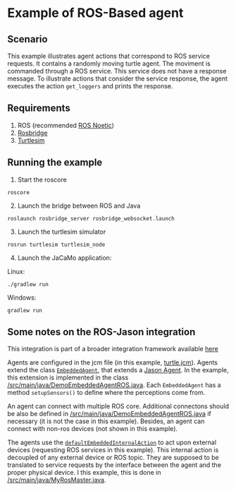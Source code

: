 # Example of ROS-Based agent

## Scenario
This example illustrates agent actions that correspond to ROS service requests. It contains a randomly moving turtle agent. The moviment is commanded through a ROS service. This service does not have a response message. To illustrate actions that consider the service response, the agent executes the action `get_loggers` and prints the response.



## Requirements
1. ROS (recommended [ROS Noetic](http://wiki.ros.org/noetic))
2. [Rosbridge](http://wiki.ros.org/rosbridge_suite/Tutorials/RunningRosbridge)
3. [Turtlesim](http://wiki.ros.org/turtlesim)


## Running the example

1. Start the roscore
```
roscore
```

2. Launch the bridge between ROS and Java
```
roslaunch rosbridge_server rosbridge_websocket.launch
```

3. Launch the turtlesim simulator
```
rosrun turtlesim turtlesim_node
```

4. Launch the JaCaMo application:

Linux:
```
./gradlew run
```
Windows:
```
gradlew run 
```

## Some notes on the ROS-Jason integration
This integration is part of a broader integration framework available [here](https://github.com/embedded-mas/embedded-mas)

Agents are configured in the jcm file (in this example, [turtle.jcm](https://github.com/embedded-mas/ros-devs/blob/main/examples/services/turtle.jcm)). 
Agents extend the class [`EmbeddedAgent`](https://github.com/embedded-mas/embedded-mas/blob/master/src/main/java/embedded/mas/bridges/jacamo/EmbeddedAgent.java), that extends a [Jason Agent](https://github.com/jason-lang/jason/blob/master/src/main/java/jason/asSemantics/Agent.java). In the example, this extension is implemented in the class [/src/main/java/DemoEmbeddedAgentROS.java](https://github.com/embedded-mas/ros-devs/blob/main/examples/services/src/main/java/DemoEmbeddedAgentROS.java). Each `EmbeddedAgent` has a method `setupSensors()` to define where the perceptions come from.

An agent can connect with multiple ROS core. Additional connectons should be also be defined in [/src/main/java/DemoEmbeddedAgentROS.java](https://github.com/embedded-mas/ros-devs/blob/main/examples/services/src/main/java/DemoEmbeddedAgentROS.java) if necessary (it is not the case in this example). Besides, an agent can connect with non-ros devices (not shown in this example). 


The agents use the [`defaultEmbeddedInternalAction`](https://github.com/embedded-mas/embedded-mas/blob/master/src/main/java/embedded/mas/bridges/jacamo/defaultEmbeddedInternalAction.java) to act upon external devices (requesting ROS services in this example). This internal action is decoupled of any external device or ROS topic. They are supposed to be translated to service requests by the interface between the agent and the proper physical device. I this example, this is done in [/src/main/java/MyRosMaster.java](https://github.com/embedded-mas/ros-devs/blob/main/examples/services/src/main/java/MyRosMaster.java).

